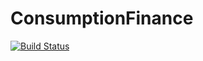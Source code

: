 # ConsumptionFinance

[![Build Status](https://github.com/errikos-melissinos/ConsumptionFinance.jl/actions/workflows/CI.yml/badge.svg?branch=main)](https://github.com/errikos-melissinos/ConsumptionFinance.jl/actions/workflows/CI.yml?query=branch%3Amain)
